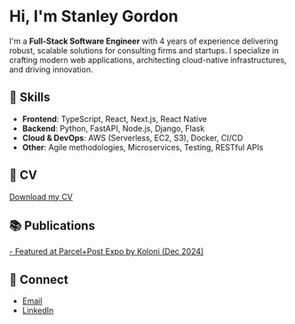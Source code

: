 # Hi, I'm Stanley Gordon

I'm a **Full-Stack Software Engineer** with 4 years of experience delivering robust, scalable solutions for consulting firms and startups. I specialize in crafting modern web applications, architecting cloud-native infrastructures, and driving innovation.

## 🧪 Skills
- **Frontend**: TypeScript, React, Next.js, React Native
- **Backend**: Python, FastAPI, Node.js, Django, Flask
- **Cloud & DevOps**: AWS (Serverless, EC2, S3), Docker, CI/CD
- **Other**: Agile methodologies, Microservices, Testing, RESTful APIs

## 📄 CV
[Download my CV](https://drive.google.com/file/d/1hiB0NDYO69UcSStHHxTfoeYUC8HDvXvs/view?usp=sharing)

## 📚 Publications
[- Featured at Parcel+Post Expo by Koloni (Dec 2024)](https://www.linkedin.com/posts/koloni-share_koloniteam-networking-innovation-activity-7259569959578574849-3BLr/?utm_source=share&utm_medium=member_desktop&rcm=ACoAADUfSCYBNoHHuveK5GPd1V6pDwB-m6mzfkU)

## 📡 Connect
- [Email](mailto:stanleyeugenegordon@gmail.com)
- [LinkedIn](https://www.linkedin.com/in/stanley-gordon-43258520a/)
